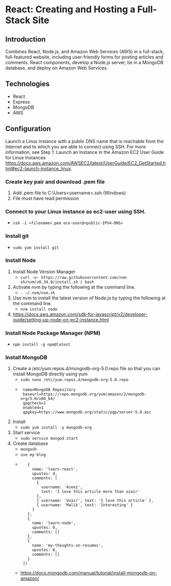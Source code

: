 # React: Creating and Hosting a Full-Stack Site
## Introduction
Combines React, Node.js, and Amazon Web Services (AWS) in a full-stack, full-featured website, including user-friendly forms for posting articles and comments. React components, develop a Node.js server, tie in a MongoDB database, and deploy on Amazon Web Services.

## Technologies
   - React
   - Express
   - MongoDB
   - AWS

## Configuration

Launch a Linux instance with a public DNS name that is reachable from the Internet and to which you are able to connect using SSH. For more information, see Step 1: Launch an Instance in the Amazon EC2 User Guide for Linux Instances https://docs.aws.amazon.com/AWSEC2/latest/UserGuide/EC2_GetStarted.html#ec2-launch-instance_linux.
### Create key pair and download .pem file
   1. Add .pem file to C:\\Users\<username>\.ssh (Windows)
   2. File must have read permission
### Connect to your Linux instance as ec2-user using SSH.
   - ```ssh -i <filename>.pem ece-user@<public-IPV4-DNS>```
### Install git
   - ```sudo yum install git```
### Install Node 
   1. Install Node Version Manager
      - ```curl -o- https://raw.githubusercontent.com/nvm-sh/nvm/v0.34.0/install.sh | bash```
   2. Activate nvm by typing the following at the command line.
      - ```. ~/.nvm/nvm.sh```
   3. Use nvm to install the latest version of Node.js by typing the following at the command line.
      - ```nvm install node```
   4. https://docs.aws.amazon.com/sdk-for-javascript/v2/developer-guide/setting-up-node-on-ec2-instance.html
### Install Node Package Manager (NPM)
   - ```npm install -g npm@latest```
### Install MongoDB 
   1. Create a /etc/yum.repos.d/mongodb-org-5.0.repo file so that you can install MongoDB directly using yum
      - ```sudo nano /etc/yum.repos.d/mongodb-org-5.0.repo```
      - ```[mongodb-org-5.0]
         name=MongoDB Repository
         baseurl=https://repo.mongodb.org/yum/amazon/2/mongodb-org/5.0/x86_64/
         gpgcheck=1
         enabled=1
         gpgkey=https://www.mongodb.org/static/pgp/server-5.0.asc
         ```
   2. Install
      - ```sudo yum install -y mongodb-org```
   3. Start service
      - ```sudo service mongod start```
   4. Create database
      - ```mongosh```
      - ```use my-blog```
      - ```db.articles.insert([
           {
             name: 'learn-react',
             upvotes: 4,
             comments: [
               {
                 username: 'Azeez',
                 text: 'I love this article more than uzair'
               },
               { username: 'Uzair', text: 'I love this article' },
               { username: 'Malik', text: 'Interesting' }
             ]
           },
           {
             name: 'learn-node',
             upvotes: 0,
             comments: []
           },
           {
             name: 'my-thoughts-on-resumes',
             upvotes: 8,
             comments: []
           }
         ])
         ```
      - https://docs.mongodb.com/manual/tutorial/install-mongodb-on-amazon/
